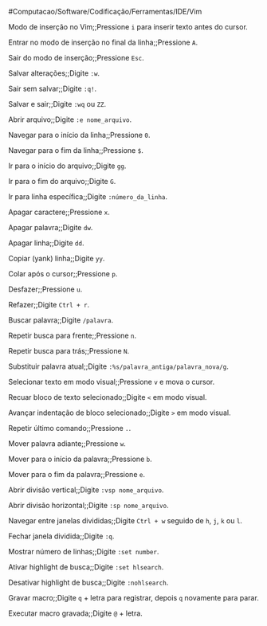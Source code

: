 #Computacao/Software/Codificação/Ferramentas/IDE/Vim

Modo de inserção no Vim;;Pressione `i` para inserir texto antes do cursor.  

Entrar no modo de inserção no final da linha;;Pressione `A`.  

Sair do modo de inserção;;Pressione `Esc`.  

Salvar alterações;;Digite `:w`.  

Sair sem salvar;;Digite `:q!`.  

Salvar e sair;;Digite `:wq` ou `ZZ`.  

Abrir arquivo;;Digite `:e nome_arquivo`.  

Navegar para o início da linha;;Pressione `0`.  

Navegar para o fim da linha;;Pressione `$`.  

Ir para o início do arquivo;;Digite `gg`.  

Ir para o fim do arquivo;;Digite `G`.  

Ir para linha específica;;Digite `:número_da_linha`.  

Apagar caractere;;Pressione `x`.  

Apagar palavra;;Digite `dw`.  

Apagar linha;;Digite `dd`.  

Copiar (yank) linha;;Digite `yy`.  

Colar após o cursor;;Pressione `p`.  

Desfazer;;Pressione `u`.  

Refazer;;Digite `Ctrl + r`.  

Buscar palavra;;Digite `/palavra`.  

Repetir busca para frente;;Pressione `n`.  

Repetir busca para trás;;Pressione `N`.  

Substituir palavra atual;;Digite `:%s/palavra_antiga/palavra_nova/g`.  

Selecionar texto em modo visual;;Pressione `v` e mova o cursor.  

Recuar bloco de texto selecionado;;Digite `<` em modo visual.  

Avançar indentação de bloco selecionado;;Digite `>` em modo visual.  

Repetir último comando;;Pressione `.`.  

Mover palavra adiante;;Pressione `w`.  

Mover para o início da palavra;;Pressione `b`.  

Mover para o fim da palavra;;Pressione `e`.  

Abrir divisão vertical;;Digite `:vsp nome_arquivo`.  

Abrir divisão horizontal;;Digite `:sp nome_arquivo`.  

Navegar entre janelas divididas;;Digite `Ctrl + w` seguido de `h`, `j`, `k` ou `l`.  

Fechar janela dividida;;Digite `:q`.  

Mostrar número de linhas;;Digite `:set number`.

Ativar highlight de busca;;Digite `:set hlsearch`.  

Desativar highlight de busca;;Digite `:nohlsearch`.  

Gravar macro;;Digite `q` + letra para registrar, depois `q` novamente para parar.  

Executar macro gravada;;Digite `@` + letra.